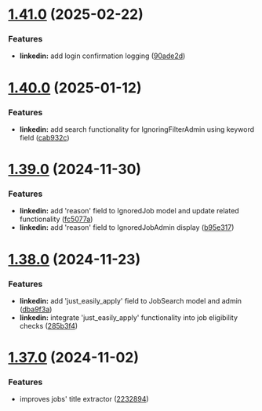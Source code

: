 # [1.41.0](https://github.com/ghorbani-mohammad/Social-Networks-Crawler/compare/v1.40.0...v1.41.0) (2025-02-22)


### Features

* **linkedin:** add login confirmation logging ([90ade2d](https://github.com/ghorbani-mohammad/Social-Networks-Crawler/commit/90ade2df3538099ba66bf5f0da84bcca9ac358ba))



# [1.40.0](https://github.com/ghorbani-mohammad/Social-Networks-Crawler/compare/v1.39.0...v1.40.0) (2025-01-12)


### Features

* **linkedin:** add search functionality for IgnoringFilterAdmin using keyword field ([cab932c](https://github.com/ghorbani-mohammad/Social-Networks-Crawler/commit/cab932c63aaa1c0933000a6416ccfcb8756bd3ae))



# [1.39.0](https://github.com/ghorbani-mohammad/Social-Networks-Crawler/compare/v1.38.0...v1.39.0) (2024-11-30)


### Features

* **linkedin:** add 'reason' field to IgnoredJob model and update related functionality ([fc5077a](https://github.com/ghorbani-mohammad/Social-Networks-Crawler/commit/fc5077a22dd3c4964d22f43b1a6d4ba90fe710b4))
* **linkedin:** add 'reason' field to IgnoredJobAdmin display ([b95e317](https://github.com/ghorbani-mohammad/Social-Networks-Crawler/commit/b95e3172a9f6c68f4fb6e747a79d52a944ea2e04))



# [1.38.0](https://github.com/ghorbani-mohammad/Social-Networks-Crawler/compare/v1.37.0...v1.38.0) (2024-11-23)


### Features

* **linkedin:** add 'just_easily_apply' field to JobSearch model and admin ([dba9f3a](https://github.com/ghorbani-mohammad/Social-Networks-Crawler/commit/dba9f3a2264803e6dd509193f0cff9d81453158f))
* **linkedin:** integrate 'just_easily_apply' functionality into job eligibility checks ([285b3f4](https://github.com/ghorbani-mohammad/Social-Networks-Crawler/commit/285b3f43576a03f85ca9ae58685db5a5d7ce8b90))



# [1.37.0](https://github.com/ghorbani-mohammad/Social-Networks-Crawler/compare/v1.36.0...v1.37.0) (2024-11-02)


### Features

* improves jobs' title extractor ([2232894](https://github.com/ghorbani-mohammad/Social-Networks-Crawler/commit/2232894a9ed7d27c9f13ba90ac2847ac9cfbefb2))



